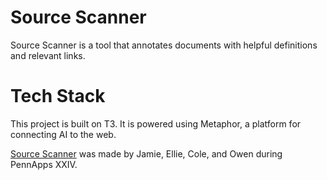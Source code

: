 # Source Scanner

Source Scanner is a tool that annotates documents with helpful definitions and relevant links.

# Tech Stack

This project is built on T3.
It is powered using Metaphor, a platform for connecting AI to the web.

[Source Scanner](https://github.com/jamieRollison/sourcescanner) was made by Jamie, Ellie, Cole, and Owen during PennApps XXIV.
